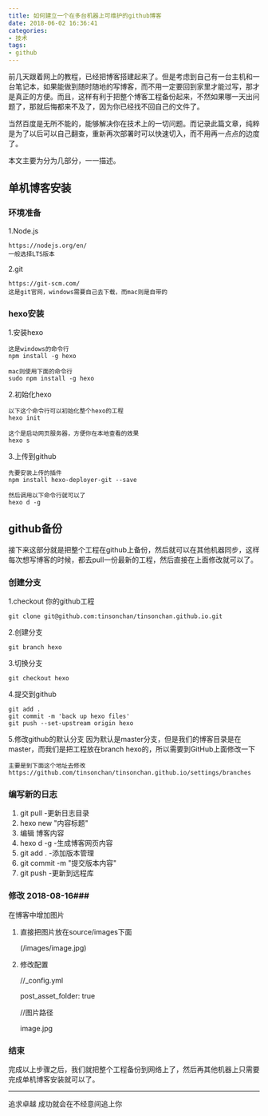 ```yaml
---
title: 如何建立一个在多台机器上可维护的github博客
date: 2018-06-02 16:36:41
categories:
- 技术
tags:
- github
---
```


前几天跟着网上的教程，已经把博客搭建起来了。但是考虑到自己有一台主机和一台笔记本，如果能做到随时随地的写博客，而不用一定要回到家里才能过写，那才是真正的方便。而且，这样有利于把整个博客工程备份起来，不然如果哪一天出问题了，那就后悔都来不及了，因为你已经找不回自己的文件了。

当然百度是无所不能的，能够解决你在技术上的一切问题。而记录此篇文章，纯粹是为了以后可以自己翻查，重新再次部署时可以快速切入，而不用再一点点的边度了。
<!--more-->

本文主要为分为几部分，一一描述。

## 单机博客安装 ##
### 环境准备 ###

1.Node.js

    https://nodejs.org/en/
	一般选择LTS版本

2.git
	
    https://git-scm.com/
	这是git官网，windows需要自己去下载，而mac则是自带的

### hexo安装 ###

1.安装hexo
	
	这是windows的命令行
	npm install -g hexo

	mac则使用下面的命令行
	sudo npm install -g hexo

2.初始化hexo

    以下这个命令行可以初始化整个hexo的工程
	hexo init
	
	这个是启动网页服务器，方便你在本地查看的效果
	hexo s
	
3.上传到github

    先要安装上传的插件
	npm install hexo-deployer-git --save

	然后调用以下命令行就可以了
	hexo d -g

## github备份 ##
接下来这部分就是把整个工程在github上备份，然后就可以在其他机器同步，这样每次想写博客的时候，都去pull一份最新的工程，然后直接在上面修改就可以了。

### 创建分支 ###
1.checkout 你的github工程

    git clone git@github.com:tinsonchan/tinsonchan.github.io.git

2.创建分支

    git branch hexo

3.切换分支

    git checkout hexo

4.提交到github

    git add .
	git commit -m 'back up hexo files'
	git push --set-upstream origin hexo

5.修改github的默认分支
因为默认是master分支，但是我们的博客目录是在master，而我们是把工程放在branch hexo的，所以需要到GitHub上面修改一下

	主要是到下面这个地址去修改
	https://github.com/tinsonchan/tinsonchan.github.io/settings/branches

### 编写新的日志 ###
1. git pull -更新日志目录
2. hexo new "内容标题"
3. 编辑 博客内容
4. hexo d -g -生成博客网页内容
5. git add . -添加版本管理
6. git commit -m "提交版本内容"
7. git push -更新到远程库

### 修改 2018-08-16###
在博客中增加图片

1. 直接把图片放在source/images下面

	(/images/image.jpg)

2. 修改配置

	//_config.yml

	post_asset_folder: true

	//图片路径

	image.jpg


### 结束 ###
完成以上步骤之后，我们就把整个工程备份到网络上了，然后再其他机器上只需要完成单机博客安装就可以了。

----------
追求卓越 成功就会在不经意间追上你
